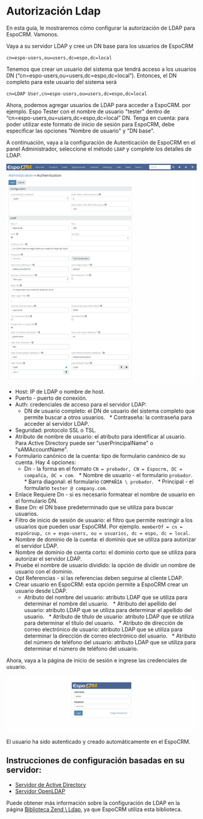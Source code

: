 # Autorización Ldap

En esta guía, le mostraremos cómo configurar la autorización de LDAP para EspoCRM. Vamonos.

Vaya a su servidor LDAP y cree un DN base para los usuarios de EspoCRM
```
cn=espo-users,ou=users,dc=espo,dc=local
```

Tenemos que crear un usuario del sistema que tendrá acceso a los usuarios DN (“cn=espo-users,ou=users,dc=espo,dc=local”). Entonces, el DN completo para este usuario del sistema será
```
cn=LDAP User,cn=espo-users,ou=users,dc=espo,dc=local
```
Ahora, podemos agregar usuarios de LDAP para acceder a EspoCRM. por ejemplo. Espo Tester con el nombre de usuario "tester" dentro de  “cn=espo-users,ou=users,dc=espo,dc=local” DN. Tenga en cuenta: para poder utilizar este formato de inicio de sesión para EspoCRM, debe especificar las opciones "Nombre de usuario" y "DN base".

A continuación, vaya a la configuración de Autenticación de EspoCRM en el panel Administrador, seleccione el método `LDAP` y complete los detalles de LDAP:

![1](https://raw.githubusercontent.com/espocrm/documentation/master/docs/_static/images/administration/ldap-authorization/ldap-configuration.png)

* Host: IP de LDAP o nombre de host.
* Puerto - puerto de conexión.
* Auth: credenciales de acceso para el servidor LDAP:
  * DN de usuario completo: el DN de usuario del sistema completo que permite buscar a otros usuarios.
  * Contraseña: la contraseña para acceder al servidor LDAP.
* Seguridad: protocolo SSL o TSL.
* Atributo de nombre de usuario: el atributo para identificar al usuario. Para Active Directory puede ser "userPrincipalName" o "sAMAccountName".
* Formulario canónico de la cuenta: tipo de formulario canónico de su cuenta. Hay 4 opciones:
  * Dn - la forma en el formato `CN = probador, CN = Espocrm, DC = compañía, DC = com`.
  * Nombre de usuario - el formulario `probador`.
  * Barra diagonal: el formulario `COMPAÑÍA \ probador`.
  * Principal - el formulario `tester @ company.com`.
* Enlace Requiere Dn - si es necesario formatear el nombre de usuario en el formulario DN.
* Base Dn: el DN base predeterminado que se utiliza para buscar usuarios.
* Filtro de inicio de sesión de usuario: el filtro que permite restringir a los usuarios que pueden usar EspoCRM. Por ejemplo. `memberOf = cn = espoGroup, cn = espo-users, ou = usuarios, dc = espo, dc = local`.
* Nombre de dominio de la cuenta: el dominio que se utiliza para autorizar el servidor LDAP.
* Nombre de dominio de cuenta corto: el dominio corto que se utiliza para autorizar el servidor LDAP.
* Pruebe el nombre de usuario dividido: la opción de dividir un nombre de usuario con el dominio.
* Opt Referencias - si las referencias deben seguirse al cliente LDAP.
* Crear usuario en EspoCRM: esta opción permite a EspoCRM crear un usuario desde LDAP.
  * Atributo del nombre del usuario: atributo LDAP que se utiliza para determinar el nombre del usuario.
  * Atributo del apellido del usuario: atributo LDAP que se utiliza para determinar el apellido del usuario.
  * Atributo de título de usuario: atributo LDAP que se utiliza para determinar el título del usuario.
  * Atributo de dirección de correo electrónico de usuario: atributo LDAP que se utiliza para determinar la dirección de correo electrónico del usuario.
  * Atributo del número de teléfono del usuario: atributo LDAP que se utiliza para determinar el número de teléfono del usuario.

Ahora, vaya a la página de inicio de sesión e ingrese las credenciales de usuario.

![2](https://raw.githubusercontent.com/espocrm/documentation/master/docs/_static/images/administration/ldap-authorization/ldap-login.png)

El usuario ha sido autenticado y creado automáticamente en el EspoCRM.

## Instrucciones de configuración basadas en su servidor:
* [Servidor de Active Directory](ldap-authorization-for-ad.md)
* [Servidor OpenLDAP](ldap-authorization-for-openldap.md)

Puede obtener más información sobre la configuración de LDAP en la página [Biblioteca Zend \ Ldap](https://zendframework.github.io/zend-ldap/intro/), ya que EspoCRM utiliza esta biblioteca.
